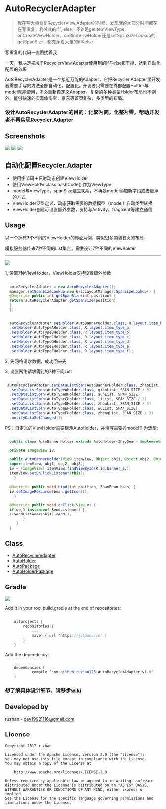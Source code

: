 
AutoRecyclerAdapter
===============

>我在写大量重复RecyclerView.Adapter的时候，发现我的大部分时间都花在写重复，机械式的if与else，不论是getItemViewType，onCreateViewHolder，onBindViewHolder还是setSpanSizeLookup的getSpanSize，都充斥着大量的if与else
>
写重复的代码一直困扰着我
>
一天，我决定把关于RecyclerView.Adapter使用到的if与else都干掉，达到自动化配置的效果



AutoRecyclerAdapter是一个接近万能的Adapter，它把Recycler.Adapter里开发者需要手写的方法全部自动化，配置化。开发者只需要在外部配置Holder与model就能使用，不必重新自定义Adapter。复杂的多种类型Holder布局也不例外。能够快速的实现像淘宝，京东等首页复杂，多类型的布局。

### 设计AutoRecyclerAdapter的目的：化繁为简，化整为零，帮助开发者不再实现Recycler.Adapter


Screenshots
------

![](https://github.com/ruzhan123/AutoRecyclerAdapter/raw/master/gif/autos.gif)
![](https://github.com/ruzhan123/AutoRecyclerAdapter/raw/master/gif/tb.png)
![](https://github.com/ruzhan123/AutoRecyclerAdapter/raw/master/gif/jd.png)



## 自动化配置Recycler.Adapter

* 使用字节码＋反射动态创建ViewHolder
* 使用ViewHolder.class.hashCode() 作为ViewType
* model与ViewType，spanSize建立联系，不再是model添加新字段或者继承的方式
* ViewHolder泛型定义，动态获取需要的数据模型（model）自动类型转换
* ViewHolder创建可设置额外参数，支持与Activity，fragment等建立通信


Usage
-----

以一个拥有**7个**不同的ViewHolder的界面为例，类似很多商城首页的布局

模拟服务器传来7种不同的List集合，需要设计7种不同的ViewHolder


-----

![](https://github.com/ruzhan123/AutoRecyclerAdapter/raw/master/gif/auto.png)



1, 设置7种ViewHolder，ViewHolder支持设置额外参数

```java

  autoRecyclerAdapter = new AutoRecyclerAdapter();
  manager.setSpanSizeLookup(new GridLayoutManager.SpanSizeLookup() {
  @Override public int getSpanSize(int position) {
  return autoRecyclerAdapter.getSpanSize(position);
  }
  });


  autoRecyclerAdapter.setHolder(AutoBannerHolder.class, R.layout.item_banner, this)
  .setHolder(AutoTypeAHolder.class, R.layout.item_type_a)
  .setHolder(AutoTypeBHolder.class, R.layout.item_type_b)
  .setHolder(AutoTypeCHolder.class, R.layout.item_type_c)
  .setHolder(AutoTypeDHolder.class, R.layout.item_type_d)
  .setHolder(AutoTypeEHolder.class, R.layout.item_type_e)
  .setHolder(AutoTypeFHolder.class, R.layout.item_type_f);
```

2, 先网络请求数据，成功回来先

3, 设置网络请求得到的7种不同List

```java

 autoRecyclerAdapter.setDataListSpan(AutoBannerHolder.class, zhaoList, SPAN_SIZE)
  .setDataListSpan(AutoTypeAHolder.class, qianList, SPAN_SIZE / 5)
  .setDataListSpan(AutoTypeBHolder.class, sunList, SPAN_SIZE)
  .setDataListSpan(AutoTypeCHolder.class, liList, SPAN_SIZE / 2)
  .setDataListSpan(AutoTypeDHolder.class, zhouList, SPAN_SIZE / 5)
  .setDataListSpan(AutoTypeEHolder.class, wuList, SPAN_SIZE)
  .setDataListSpan(AutoTypeFHolder.class, zhengList, SPAN_SIZE / 2)
  .notifyDataSetChanged();
```

PS：自定义的ViewHolder需要继承AutoHolder，并填写需要的model作为泛型:

```java

  public class AutoBannerHolder extends AutoHolder<ZhaoBean> implements View.OnClickListener {

  private ImageView iv;

  public AutoBannerHolder(View itemView, Object obj1, Object obj2, Object obj3) {
  super(itemView, obj1, obj2, obj3);
  iv = (ImageView) itemView.findViewById(R.id.banner_iv);
  itemView.setOnClickListener(this);
  	}

  @Override public void bind(int position, ZhaoBean bean) {
  iv.setImageResource(bean.getIcon());
  	}

  @Override public void onClick(View v) {
  if(obj1 instanceof SendListener) {
  ((SendListener)obj1).send();
 	 	}
 	 }
  }
```


Class
------

 <ul>
   	<li><a href='javascript:'>AutoRecyclerAdapter</a></li>
   	<li><a href='javascript:'>AutoHolder</a></li>
   	<li><a href='javascript:'>AutoPackage</a></li>
   	<li><a href='javascript:'>AutoHolderPackage</a></li>
 </ul>


Gradle
------


[![](https://jitpack.io/v/ruzhan123/AutoRecyclerAdapter.svg)](https://jitpack.io/#ruzhan123/AutoRecyclerAdapter)

Add it in your root build.gradle at the end of repositories:


```java

	allprojects {
		repositories {
			...
			maven { url 'https://jitpack.io' }
		}
	}
```

Add the dependency:


```java

	dependencies {
	        compile 'com.github.ruzhan123:AutoRecyclerAdapter:v1.0'
	}
```

### 想了解具体设计细节，请移步[wiki](https://github.com/ruzhan123/AutoRecyclerAdapter/wiki/AutoRecyclerAdapter)

Developed by
-------

 ruzhan - <a href='javascript:'>dev19921116@gmail.com</a>



License
-------

    Copyright 2017 ruzhan

    Licensed under the Apache License, Version 2.0 (the "License");
    you may not use this file except in compliance with the License.
    You may obtain a copy of the License at

        http://www.apache.org/licenses/LICENSE-2.0

    Unless required by applicable law or agreed to in writing, software
    distributed under the License is distributed on an "AS IS" BASIS,
    WITHOUT WARRANTIES OR CONDITIONS OF ANY KIND, either express or implied.
    See the License for the specific language governing permissions and
    limitations under the License.
